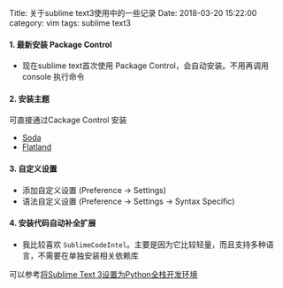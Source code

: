 Title: 关于sublime text3使用中的一些记录
Date: 2018-03-20 15:22:00
category: vim
tags: sublime text3

#### 1. 最新安装 Package Control
- 现在sublime text首次使用 Package Control，会自动安装。不用再调用 console 执行命令

#### 2. 安装主题
可直接通过Cackage Control 安装
- [Soda](https://packagecontrol.io/packages/Theme%20-%20Soda)
- [Flatland](https://packagecontrol.io/packages/Theme%20-%20Flatland)

#### 3. 自定义设置
- 添加自定义设置 (Preference -> Settings)
- 语法自定义设置 (Preference -> Settings -> Syntax Specific)

#### 4. 安装代码自动补全扩展
-  我比较喜欢 `SublimeCodeIntel`。主要是因为它比较轻量，而且支持多种语言，不需要在单独安装相关依赖库

可以参考[将Sublime Text 3设置为Python全栈开发环境]( http://python.jobbole.com/81312/)
